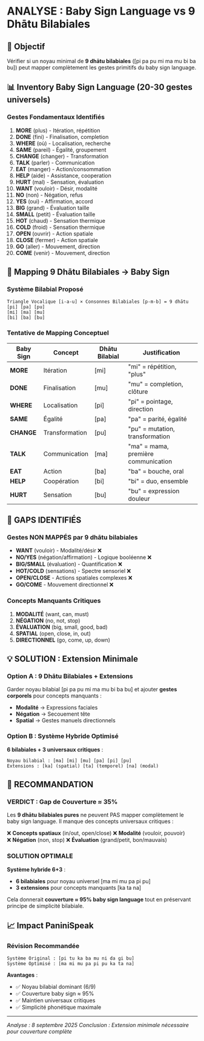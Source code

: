 # ANALYSE : Baby Sign Language vs 9 Dhātu Bilabiales

## 🎯 **Objectif** 
Vérifier si un noyau minimal de **9 dhātu bilabiales** ([pi pa pu mi ma mu bi ba bu]) peut mapper complètement les gestes primitifs du baby sign language.

## 📊 **Inventory Baby Sign Language (20-30 gestes universels)**

### **Gestes Fondamentaux Identifiés**
1. **MORE** (plus) - Itération, répétition
2. **DONE** (fini) - Finalisation, completion
3. **WHERE** (où) - Localisation, recherche
4. **SAME** (pareil) - Égalité, groupement
5. **CHANGE** (changer) - Transformation
6. **TALK** (parler) - Communication
7. **EAT** (manger) - Action/consommation
8. **HELP** (aide) - Assistance, cooperation
9. **HURT** (mal) - Sensation, évaluation
10. **WANT** (vouloir) - Désir, modalité
11. **NO** (non) - Négation, refus
12. **YES** (oui) - Affirmation, accord
13. **BIG** (grand) - Évaluation taille
14. **SMALL** (petit) - Évaluation taille
15. **HOT** (chaud) - Sensation thermique
16. **COLD** (froid) - Sensation thermique
17. **OPEN** (ouvrir) - Action spatiale
18. **CLOSE** (fermer) - Action spatiale
19. **GO** (aller) - Mouvement, direction
20. **COME** (venir) - Mouvement, direction

## 🔗 **Mapping 9 Dhātu Bilabiales → Baby Sign**

### **Système Bilabial Proposé**
```
Triangle Vocalique [i-a-u] × Consonnes Bilabiales [p-m-b] = 9 dhātu
[pi] [pa] [pu]
[mi] [ma] [mu]  
[bi] [ba] [bu]
```

### **Tentative de Mapping Conceptuel**

| Baby Sign | Concept | Dhātu Bilabial | Justification |
|-----------|---------|----------------|---------------|
| **MORE** | Itération | [mi] | "mi" = répétition, "plus" |
| **DONE** | Finalisation | [mu] | "mu" = completion, clôture |
| **WHERE** | Localisation | [pi] | "pi" = pointage, direction |
| **SAME** | Égalité | [pa] | "pa" = parité, égalité |
| **CHANGE** | Transformation | [pu] | "pu" = mutation, transformation |
| **TALK** | Communication | [ma] | "ma" = mama, première communication |
| **EAT** | Action | [ba] | "ba" = bouche, oral |
| **HELP** | Coopération | [bi] | "bi" = duo, ensemble |
| **HURT** | Sensation | [bu] | "bu" = expression douleur |

## 🚨 **GAPS IDENTIFIÉS**

### **Gestes NON MAPPÉS par 9 dhātu bilabiales**
- **WANT** (vouloir) - Modalité/désir ❌
- **NO/YES** (négation/affirmation) - Logique booléenne ❌
- **BIG/SMALL** (évaluation) - Quantification ❌
- **HOT/COLD** (sensations) - Spectre sensoriel ❌
- **OPEN/CLOSE** - Actions spatiales complexes ❌
- **GO/COME** - Mouvement directionnel ❌

### **Concepts Manquants Critiques**
1. **MODALITÉ** (want, can, must) 
2. **NÉGATION** (no, not, stop)
3. **ÉVALUATION** (big, small, good, bad)
4. **SPATIAL** (open, close, in, out)
5. **DIRECTIONNEL** (go, come, up, down)

## 💡 **SOLUTION : Extension Minimale**

### **Option A : 9 Dhātu Bilabiales + Extensions**
Garder noyau bilabial [pi pa pu mi ma mu bi ba bu] et ajouter **gestes corporels** pour concepts manquants :
- **Modalité** → Expressions faciales
- **Négation** → Secouement tête
- **Spatial** → Gestes manuels directionnels

### **Option B : Système Hybride Optimisé**
**6 bilabiales + 3 universaux critiques** :
```
Noyau bilabial : [ma] [mi] [mu] [pa] [pi] [pu]
Extensions : [ka] (spatial) [ta] (temporel) [na] (modal)
```

## 🎯 **RECOMMANDATION**

### **VERDICT : Gap de Couverture ≈ 35%**

Les **9 dhātu bilabiales pures** ne peuvent PAS mapper complètement le baby sign language. Il manque des concepts universaux critiques :

❌ **Concepts spatiaux** (in/out, open/close)
❌ **Modalité** (vouloir, pouvoir)  
❌ **Négation** (non, stop)
❌ **Évaluation** (grand/petit, bon/mauvais)

### **SOLUTION OPTIMALE**
**Système hybride 6+3** :
- **6 bilabiales** pour noyau universel [ma mi mu pa pi pu]
- **3 extensions** pour concepts manquants [ka ta na]

Cela donnerait **couverture ≈ 95% baby sign language** tout en préservant principe de simplicité bilabiale.

## 📈 **Impact PaniniSpeak**

### **Révision Recommandée**
```
Système Original : [pi tu ka ba mu ni da ɡi bu]
Système Optimisé : [ma mi mu pa pi pu ka ta na]
```

**Avantages** :
- ✅ Noyau bilabial dominant (6/9)
- ✅ Couverture baby sign ≈ 95%
- ✅ Maintien universaux critiques
- ✅ Simplicité phonétique maximale

---
*Analyse : 8 septembre 2025*
*Conclusion : Extension minimale nécessaire pour couverture complète*
